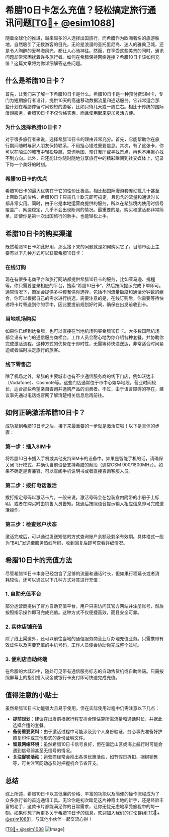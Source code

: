 # 希腊10日卡怎么充值？轻松搞定旅行通讯问题[[TG💪+ @esim1088](https://t.me/s/esim1088)]

随着全球化的推进，越来越多的人选择出国旅行，而希腊作为欧洲著名的旅游胜地，自然吸引了无数游客的目光。无论是浪漫的圣托里尼岛、迷人的雅典卫城，还是令人陶醉的爱琴海风光，都让人心驰神往。然而，在享受这些美景的同时，通讯问题却常常困扰着许多旅行者。如何在希腊保持网络连接？希腊10日卡该如何充值？这篇文章将为你详细解答这些问题。

## 什么是希腊10日卡？

首先，让我们来了解一下希腊10日卡是什么。希腊10日卡是一种预付费SIM卡，专门为短期旅行者设计，提供10天的高速移动数据流量和通话服务。它非常适合那些计划在希腊停留时间较短的游客，比如只待几天或一周左右。相比于传统的国际漫游服务，希腊10日卡不仅价格实惠，而且使用起来更加灵活方便。

### 为什么选择希腊10日卡？

对于很多旅行者来说，选择希腊10日卡的理由非常充分。首先，它能帮助你在旅行期间随时与家人朋友保持联系，不用担心错过重要信息。其次，有了这张卡，你可以在陌生的城市中轻松导航，查询地图、预订餐厅或寻找景点，再也不用担心找不到方向。此外，它还能让你随时随地分享旅行中的精彩瞬间到社交媒体上，记录下每一个美好的时刻。

### 希腊10日卡的优点

希腊10日卡的最大优势在于它的性价比极高。相比起国际漫游套餐动辄几十甚至上百欧元的价格，希腊10日卡只需几十欧元即可搞定，且包含的流量和通话时长都非常实用。同时，由于它是本地运营商提供的服务，所以在希腊境内使用时信号覆盖广、网速稳定，几乎不会出现断网的情况。最重要的是，购买和激活都非常简单，即使你是第一次出国旅行的新手，也能轻松上手。

## 希腊10日卡的购买渠道

既然希腊10日卡如此好用，那么接下来的问题就是如何购买它了。目前市面上主要有以下几种方式可以获取希腊10日卡：

### 在线订购

现在有很多电商平台和旅行网站都提供希腊10日卡的服务，比如亚马逊、携程等。你只需要登录相应的平台，搜索“希腊10日卡”，然后按照提示完成下单即可。通常情况下，商家会提供多种套餐供你选择，包括不同流量额度和通话分钟数的组合，你可以根据自己的需求进行挑选。需要注意的是，在线订购后，你需要等待快递将卡片寄送到你的手中，因此要提前规划好时间，确保在出发前收到卡。

### 当地机场购买

如果你已经到达希腊，也可以直接在当地机场购买希腊10日卡。大多数国际机场都会设有专门的通信服务商柜台，工作人员会耐心地为你介绍各种套餐，并协助你完成激活流程。这种方式的优势在于即时性，无需等待快递送达，非常适合时间紧迫或者临时决定旅行的旅客。

### 线下零售店

除了机场之外，希腊的主要城市也有不少通信服务商的线下门店，例如沃达丰（Vodafone）、Cosmote等。这些门店通常位于市中心繁华地段，营业时间较长，适合那些希望亲自咨询并选购产品的消费者。不过，由于语言障碍的存在，建议事先通过电话或官网了解清楚相关信息后再前往。

## 如何正确激活希腊10日卡？

成功拿到希腊10日卡之后，接下来最重要的一步就是激活它啦！以下是具体的步骤：

### 第一步：插入SIM卡

将希腊10日卡插入手机或其他支持SIM卡的设备中。如果是智能手机的话，请确保关闭飞行模式，并确认当前设备支持希腊的频段（通常GSM 900/1800MHz）。如果不确定是否兼容，可以查阅手机说明书或者直接咨询客服人员。

### 第二步：拨打电话激活

拨打指定号码以激活卡片。一般来说，激活号码会在包装盒内附带的小册子上标明，或者在购买时由销售人员告知。拨通后按照语音提示输入相应信息即可完成激活操作。

### 第三步：检查账户状态

激活完成后，可以通过发送短信的方式查询账户余额及剩余有效期。具体格式一般为“BAL”发送至服务热线号码，收到回复后即可查看详细情况。

## 希腊10日卡的充值方法

尽管希腊10日卡本身已经包含了足够的流量和通话时长，但如果行程延长或者消耗较快，还可以通过以下几种方式对其进行充值：

### 1. 自助充值平台

部分运营商提供了官方自助充值平台，用户只需访问其官方网站并注册账号，然后按照指示操作即可完成充值。这种方式不仅便捷高效，而且安全可靠。

### 2. 实体店铺充值

除了线上渠道外，还可以前往当地的通信服务商营业厅办理充值业务。只需携带有效证件以及需要充值的手机号码，工作人员便会协助你完成整个过程。

### 3. 便利店自助终端

在希腊的大城市中，随处可见带有通信服务标志的自动售货机或自助终端。只需按照屏幕上的指引插入现金或银行卡支付即可快速完成充值。

## 值得注意的小贴士

虽然希腊10日卡功能强大且易于使用，但在实际使用过程中仍需注意以下几点：

- **提前规划**：建议在出发前根据行程安排合理估算所需流量和通话时长，并据此选择合适的套餐。
- **备份重要资料**：由于激活过程中可能涉及到个人身份验证，务必事先准备好护照复印件或其他形式的身份证明文件。
- **留意网络环境**：虽然希腊10日卡信号良好，但在偏远山区或海上航行时可能会遇到信号弱甚至无信号的情况。
- **关注促销活动**：运营商经常会推出各类优惠活动，如节假日折扣、捆绑销售等，可关注官网动态及时把握机会节省开支。

## 总结

综上所述，希腊10日卡以其低廉的价格、丰富的功能以及简便的操作流程成为了众多旅行者的首选通讯工具。无论你是初次踏足这片神奇土地的新手，还是经验丰富的老手，这款卡片都能满足你的日常需求，让你无忧无虑地享受旅程中的每一刻。如果你想了解更多关于希腊10日卡的信息，欢迎加入我们的讨论群组[[TG💪+ @esim1088](https://t.me/s/esim1088)]，与其他小伙伴一起交流心得！

[[TG💪+ @esim1088](https://t.me/s/esim1088) ![Image](https://i.postimg.cc/4NQfJmqS/Snipaste-2025-05-13-00-14-12.png)]